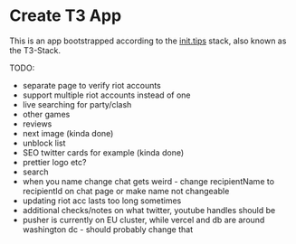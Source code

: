 # Create T3 App

This is an app bootstrapped according to the [init.tips](https://init.tips) stack, also known as the T3-Stack.

TODO:

- separate page to verify riot accounts
- support multiple riot accounts instead of one
- live searching for party/clash
- other games
- reviews
- next image (kinda done)
- unblock list
- SEO twitter cards for example (kinda done)
- prettier logo etc?
- search
- when you name change chat gets weird - change recipientName to recipientId on chat page or make name not changeable
- updating riot acc lasts too long sometimes
- additional checks/notes on what twitter, youtube handles should be
- pusher is currently on EU cluster, while vercel and db are around washington dc - should probably change that
